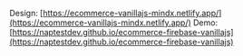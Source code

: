 Design: [https://ecommerce-vanillajs-mindx.netlify.app/](https://ecommerce-vanillajs-mindx.netlify.app/)
Demo: [https://naptestdev.github.io/ecommerce-firebase-vanillajs](https://naptestdev.github.io/ecommerce-firebase-vanillajs)
